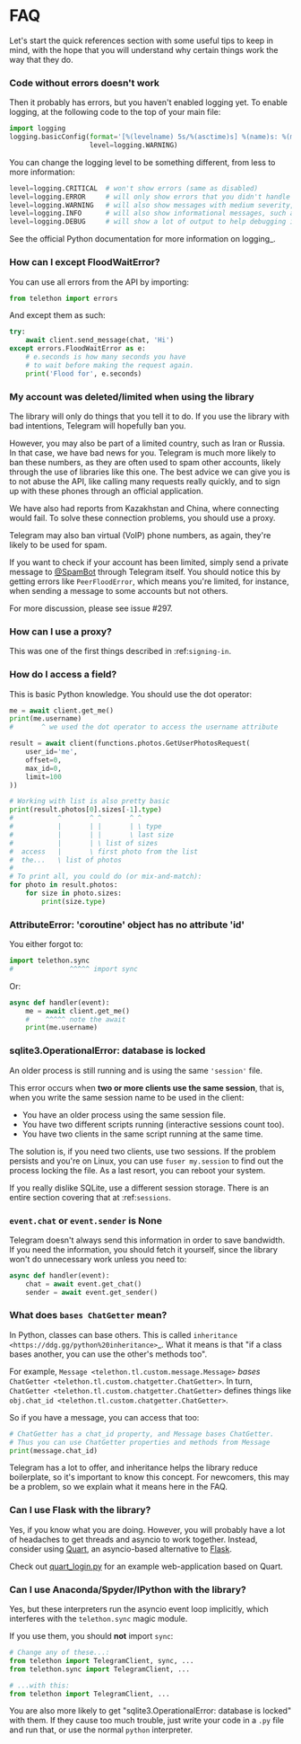 # FAQ

Let's start the quick references section with some useful tips to keep in
mind, with the hope that you will understand why certain things work the
way that they do.


### Code without errors doesn't work

Then it probably has errors, but you haven't enabled logging yet.
To enable logging, at the following code to the top of your main file:

```python
import logging
logging.basicConfig(format='[%(levelname) 5s/%(asctime)s] %(name)s: %(message)s',
                    level=logging.WARNING)
```

You can change the logging level to be something different, from less to more information:

```python
level=logging.CRITICAL  # won't show errors (same as disabled)
level=logging.ERROR     # will only show errors that you didn't handle
level=logging.WARNING   # will also show messages with medium severity, such as internal Telegram issues
level=logging.INFO      # will also show informational messages, such as connection or disconnections
level=logging.DEBUG     # will show a lot of output to help debugging issues in the library
```

See the official Python documentation for more information on logging_.


### How can I except FloodWaitError?

You can use all errors from the API by importing:

```python
from telethon import errors
```

And except them as such:

```python
try:
    await client.send_message(chat, 'Hi')
except errors.FloodWaitError as e:
    # e.seconds is how many seconds you have
    # to wait before making the request again.
    print('Flood for', e.seconds)
```

### My account was deleted/limited when using the library

The library will only do things that you tell it to do. If you use
the library with bad intentions, Telegram will hopefully ban you.

However, you may also be part of a limited country, such as Iran or Russia.
In that case, we have bad news for you. Telegram is much more likely to ban
these numbers, as they are often used to spam other accounts, likely through
the use of libraries like this one. The best advice we can give you is to not
abuse the API, like calling many requests really quickly, and to sign up with
these phones through an official application.

We have also had reports from Kazakhstan and China, where connecting
would fail. To solve these connection problems, you should use a proxy.

Telegram may also ban virtual (VoIP) phone numbers,
as again, they're likely to be used for spam.

If you want to check if your account has been limited,
simply send a private message to [@SpamBot] through Telegram itself.
You should notice this by getting errors like ``PeerFloodError``,
which means you're limited, for instance,
when sending a message to some accounts but not others.

For more discussion, please see issue #297.


### How can I use a proxy?

This was one of the first things described in :ref:`signing-in`.


### How do I access a field?

This is basic Python knowledge. You should use the dot operator:

```python
me = await client.get_me()
print(me.username)
#       ^ we used the dot operator to access the username attribute

result = await client(functions.photos.GetUserPhotosRequest(
    user_id='me',
    offset=0,
    max_id=0,
    limit=100
))

# Working with list is also pretty basic
print(result.photos[0].sizes[-1].type)
#           ^       ^ ^       ^ ^
#           |       | |       | \ type
#           |       | |       \ last size
#           |       | \ list of sizes
#  access   |       \ first photo from the list
#  the...   \ list of photos
#
# To print all, you could do (or mix-and-match):
for photo in result.photos:
    for size in photo.sizes:
        print(size.type)
```

### AttributeError: 'coroutine' object has no attribute 'id'

You either forgot to:

```python
import telethon.sync
#              ^^^^^ import sync
```

Or:

```python
async def handler(event):
    me = await client.get_me()
    #    ^^^^^ note the await
    print(me.username)
```


### sqlite3.OperationalError: database is locked

An older process is still running and is using the same ``'session'`` file.

This error occurs when **two or more clients use the same session**,
that is, when you write the same session name to be used in the client:

* You have an older process using the same session file.
* You have two different scripts running (interactive sessions count too).
* You have two clients in the same script running at the same time.

The solution is, if you need two clients, use two sessions. If the
problem persists and you're on Linux, you can use ``fuser my.session``
to find out the process locking the file. As a last resort, you can
reboot your system.

If you really dislike SQLite, use a different session storage. There
is an entire section covering that at :ref:`sessions`.


### `event.chat` or `event.sender` is None

Telegram doesn't always send this information in order to save bandwidth.
If you need the information, you should fetch it yourself, since the library
won't do unnecessary work unless you need to:

```python
async def handler(event):
    chat = await event.get_chat()
    sender = await event.get_sender()
```

### What does `bases ChatGetter` mean?

In Python, classes can base others. This is called `inheritance
<https://ddg.gg/python%20inheritance>`_. What it means is that
"if a class bases another, you can use the other's methods too".

For example, `Message <telethon.tl.custom.message.Message>` *bases*
`ChatGetter <telethon.tl.custom.chatgetter.ChatGetter>`. In turn,
`ChatGetter <telethon.tl.custom.chatgetter.ChatGetter>` defines
things like `obj.chat_id <telethon.tl.custom.chatgetter.ChatGetter>`.

So if you have a message, you can access that too:

```python
# ChatGetter has a chat_id property, and Message bases ChatGetter.
# Thus you can use ChatGetter properties and methods from Message
print(message.chat_id)
```

Telegram has a lot to offer, and inheritance helps the library reduce
boilerplate, so it's important to know this concept. For newcomers,
this may be a problem, so we explain what it means here in the FAQ.


### Can I use Flask with the library?

Yes, if you know what you are doing. However, you will probably have a
lot of headaches to get threads and asyncio to work together. Instead,
consider using [Quart](https://pgjones.gitlab.io/quart/), an asyncio-based
alternative to [Flask](https://flask.pocoo.org/).

Check out [quart_login.py] for an example web-application based on Quart.

### Can I use Anaconda/Spyder/IPython with the library?

Yes, but these interpreters run the asyncio event loop implicitly,
which interferes with the ``telethon.sync`` magic module.

If you use them, you should **not** import ``sync``:

```python
# Change any of these...:
from telethon import TelegramClient, sync, ...
from telethon.sync import TelegramClient, ...

# ...with this:
from telethon import TelegramClient, ...
```

You are also more likely to get "sqlite3.OperationalError: database is locked"
with them. If they cause too much trouble, just write your code in a ``.py``
file and run that, or use the normal ``python`` interpreter.

[logging]: https://docs.python.org/3/library/logging.html
[@SpamBot]: https://t.me/SpamBot
[quart_login.py]: https://github.com/LonamiWebs/Telethon/tree/master/telethon_examples#quart_loginpy
